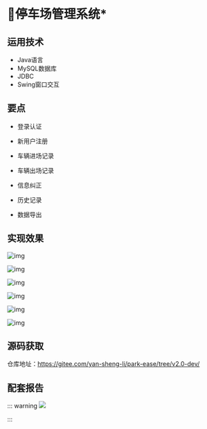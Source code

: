 # 🚗停车场管理系统*

<MyGlobalComponent />


## 运用技术

- Java语言
- MySQL数据库
- JDBC
- Swing窗口交互

## 要点
- 登录认证
- 新用户注册
- 车辆进场记录 
- 车辆出场记录 
- 信息纠正
- 历史记录

- 数据导出

## 实现效果
![img](http://cdn.qiniu.liyansheng.top/typora/wps1.jpg) 

![img](http://cdn.qiniu.liyansheng.top/typora/wps2.jpg) 

![img](http://cdn.qiniu.liyansheng.top/typora/wps3.jpg) 

![img](http://cdn.qiniu.liyansheng.top/typora/wps4.jpg) 

![img](http://cdn.qiniu.liyansheng.top/typora/wps5.jpg) 

![img](http://cdn.qiniu.liyansheng.top/typora/wps6.jpg) 




## 源码获取

<PasswordProtected>

仓库地址：https://gitee.com/yan-sheng-li/park-ease/tree/v2.0-dev/

</PasswordProtected>

## 配套报告

::: warning
![](http://cdn.qiniu.liyansheng.top/img/报告预览432.jpg)
<!-- ![](http://cdn.qiniu.liyansheng.top/img/Snipaste_2024-06-14_23-26-20.png) -->
:::
<PaymentButton :productId="149" :buttonText="'点我获取-报告'"/>